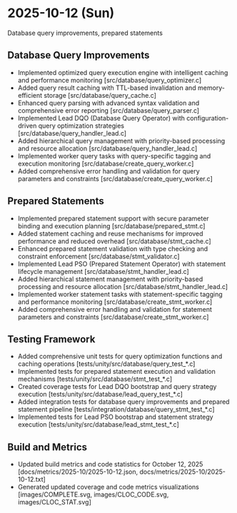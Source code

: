 # 2025-10-12 (Sun)

Database query improvements, prepared statements

## Database Query Improvements

- Implemented optimized query execution engine with intelligent caching and performance monitoring [src/database/query_optimizer.c]
- Added query result caching with TTL-based invalidation and memory-efficient storage [src/database/query_cache.c]
- Enhanced query parsing with advanced syntax validation and comprehensive error reporting [src/database/query_parser.c]
- Implemented Lead DQO (Database Query Operator) with configuration-driven query optimization strategies [src/database/query_handler_lead.c]
- Added hierarchical query management with priority-based processing and resource allocation [src/database/query_handler_lead.c]
- Implemented worker query tasks with query-specific tagging and execution monitoring [src/database/create_query_worker.c]
- Added comprehensive error handling and validation for query parameters and constraints [src/database/create_query_worker.c]

## Prepared Statements

- Implemented prepared statement support with secure parameter binding and execution planning [src/database/prepared_stmt.c]
- Added statement caching and reuse mechanisms for improved performance and reduced overhead [src/database/stmt_cache.c]
- Enhanced prepared statement validation with type checking and constraint enforcement [src/database/stmt_validator.c]
- Implemented Lead PSO (Prepared Statement Operator) with statement lifecycle management [src/database/stmt_handler_lead.c]
- Added hierarchical statement management with priority-based processing and resource allocation [src/database/stmt_handler_lead.c]
- Implemented worker statement tasks with statement-specific tagging and performance monitoring [src/database/create_stmt_worker.c]
- Added comprehensive error handling and validation for statement parameters and constraints [src/database/create_stmt_worker.c]

## Testing Framework

- Added comprehensive unit tests for query optimization functions and caching operations [tests/unity/src/database/query_test_*.c]
- Implemented tests for prepared statement execution and validation mechanisms [tests/unity/src/database/stmt_test_*.c]
- Created coverage tests for Lead DQO bootstrap and query strategy execution [tests/unity/src/database/lead_query_test_*.c]
- Added integration tests for database query improvements and prepared statement pipeline [tests/integration/database/query_stmt_test_*.c]
- Implemented tests for Lead PSO bootstrap and statement strategy execution [tests/unity/src/database/lead_stmt_test_*.c]

## Build and Metrics

- Updated build metrics and code statistics for October 12, 2025 [docs/metrics/2025-10/2025-10-12.json, docs/metrics/2025-10/2025-10-12.txt]
- Generated updated coverage and code metrics visualizations [images/COMPLETE.svg, images/CLOC_CODE.svg, images/CLOC_STAT.svg]